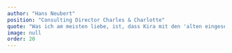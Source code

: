 ```yaml
---
author: "Hans Neubert"
position: "Consulting Director Charles & Charlotte"
quote: "Was ich am meisten liebe, ist, dass Kira mit den 'alten eingesessenen Vorurteilen' zu New Work aufräumt!"
image: null
order: 20
---
```

